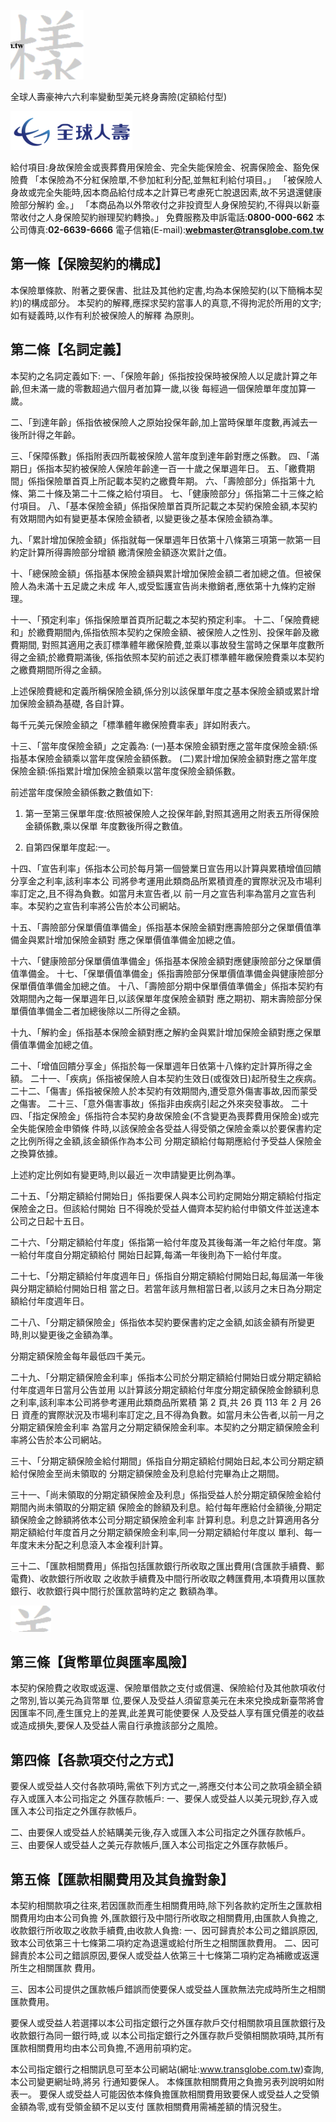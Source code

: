 

![0_image_1.png](0_image_1.png)

全球人壽豪神六六利率變動型美元終身壽險(定額給付型)

![0_image_0.png](0_image_0.png)

給付項目:身故保險金或喪葬費用保險金、完全失能保險金、祝壽保險金、豁免保險費
「本保險為不分紅保險單,不參加紅利分配,並無紅利給付項目。」 「被保險人身故或完全失能時,因本商品給付成本之計算已考慮死亡脫退因素,故不另退還健康險部分解約 金。」 「本商品為以外幣收付之非投資型人身保險契約,不得與以新臺幣收付之人身保險契約辦理契約轉換。」
免費服務及申訴電話:**0800-000-662**
本公司傳真:**02-6639-6666** 電子信箱(E-mail):**webmaster@transglobe.com.tw**

## 第一條【保險契約的構成】

本保險單條款、附著之要保書、批註及其他約定書,均為本保險契約(以下簡稱本契約)的構成部分。 本契約的解釋,應探求契約當事人的真意,不得拘泥於所用的文字;如有疑義時,以作有利於被保險人的解釋 為原則。

## 第二條【名詞定義】

本契約之名詞定義如下:
一、「保險年齡」係指按投保時被保險人以足歲計算之年齡,但未滿一歲的零數超過六個月者加算一歲,以後 每經過一個保險單年度加算一歲。

二、「到達年齡」係指依被保險人之原始投保年齡,加上當時保單年度數,再減去一後所計得之年齡。

三、「保障係數」係指附表四所載被保險人當年度到達年齡對應之係數。 四、「滿期日」係指本契約被保險人保險年齡達一百一十歲之保單週年日。 五、「繳費期間」係指保險單首頁上所記載本契約之繳費年期。 六、「壽險部分」係指第十九條、第二十條及第二十二條之給付項目。 七、「健康險部分」係指第二十三條之給付項目。 八、「基本保險金額」係指保險單首頁所記載之本契約保險金額,本契約有效期間內如有變更基本保險金額者, 以變更後之基本保險金額為準。

九、「累計增加保險金額」係指就每一保單週年日依第十八條第三項第一款第一目約定計算所得壽險部分增額 繳清保險金額逐次累計之值。

十、「總保險金額」係指基本保險金額與累計增加保險金額二者加總之值。但被保險人為未滿十五足歲之未成 年人,或受監護宣告尚未撤銷者,應依第十九條約定辦理。

十一、「預定利率」係指保險單首頁所記載之本契約預定利率。 十二、「保險費總和」於繳費期間內,係指依照本契約之保險金額、被保險人之性別、投保年齡及繳費期間, 對照其適用之表訂標準體年繳保險費,並乘以事故發生當時之保單年度數所得之金額;於繳費期滿後, 係指依照本契約前述之表訂標準體年繳保險費乘以本契約之繳費期間所得之金額。

上述保險費總和定義所稱保險金額,係分別以該保單年度之基本保險金額或累計增加保險金額為基礎, 各自計算。

每千元美元保險金額之「標準體年繳保險費率表」詳如附表六。

十三、「當年度保險金額」之定義為:
(一)基本保險金額對應之當年度保險金額:係指基本保險金額乘以當年度保險金額係數。 (二)累計增加保險金額對應之當年度保險金額:係指累計增加保險金額乘以當年度保險金額係數。

前述當年度保險金額係數之數值如下:
1. 第一至第三保單年度:依照被保險人之投保年齡,對照其適用之附表五所得保險金額係數,乘以保單 年度數後所得之數值。

2. 自第四保單年度起:一。

十四、「宣告利率」係指本公司於每月第一個營業日宣告用以計算與累積增值回饋分享金之利率,該利率本公 司將參考運用此類商品所累積資產的實際狀況及市場利率訂定之,且不得為負數。如當月未宣告者,以 前一月之宣告利率為當月之宣告利率。本契約之宣告利率將公告於本公司網站。

十五、「壽險部分保單價值準備金」係指基本保險金額對應壽險部分之保單價值準備金與累計增加保險金額對 應之保單價值準備金加總之值。

十六、「健康險部分保單價值準備金」係指基本保險金額對應健康險部分之保單價值準備金。 十七、「保單價值準備金」係指壽險部分保單價值準備金與健康險部分保單價值準備金加總之值。 十八、「壽險部分期中保單價值準備金」係指本契約有效期間內之每一保單週年日,以該保單年度保險金額對 應之期初、期末壽險部分保單價值準備金二者加總後除以二所得之金額。

十九、「解約金」係指基本保險金額對應之解約金與累計增加保險金額對應之保單價值準備金加總之值。

二十、「增值回饋分享金」係指於每一保單週年日依第十八條約定計算所得之金額。 二十一、「疾病」係指被保險人自本契約生效日(或復效日)起所發生之疾病。 二十二、「傷害」係指被保險人於本契約有效期間內,遭受意外傷害事故,因而蒙受之傷害。 二十三、「意外傷害事故」係指非由疾病引起之外來突發事故。 二十四、「指定保險金」係指符合本契約身故保險金(不含變更為喪葬費用保險金)或完全失能保險金申領條 件時,以該保險金各受益人得受領之保險金乘以於要保書約定之比例所得之金額,該金額係作為本公司 分期定額給付每期應給付予受益人保險金之換算依據。

上述約定比例如有變更時,則以最近ㄧ次申請變更比例為準。

二十五、「分期定額給付開始日」係指要保人與本公司約定開始分期定額給付指定保險金之日。但該給付開始 日不得晚於受益人備齊本契約給付申領文件並送達本公司之日起十五日。

二十六、「分期定額給付年度」係指第一給付年度及其後每滿一年之給付年度。第一給付年度自分期定額給付 開始日起算,每滿一年後則為下一給付年度。

二十七、「分期定額給付年度週年日」係指自分期定額給付開始日起,每屆滿一年後與分期定額給付開始日相 當之日。若當年該月無相當日者,以該月之末日為分期定額給付年度週年日。

二十八、「分期定額保險金」係指依本契約要保書約定之金額,如該金額有所變更時,則以變更後之金額為準。

分期定額保險金每年最低四千美元。

二十九、「分期定額保險金利率」係指本公司於分期定額給付開始日或分期定額給付年度週年日當月公告並用 以計算該分期定額給付年度分期定額保險金餘額利息之利率,該利率本公司將參考運用此類商品所累積 第 2 頁,共 26 頁 113 年 2 月 26 日 資產的實際狀況及市場利率訂定之,且不得為負數。如當月未公告者,以前一月之分期定額保險金利率 為當月之分期定額保險金利率。本契約之分期定額保險金利率將公告於本公司網站。

三十、「分期定額保險金給付期間」係指自分期定額給付開始日起,本公司分期定額給付保險金至尚未領取的 分期定額保險金及利息給付完畢為止之期間。

三十一、「尚未領取的分期定額保險金及利息」係指受益人於分期定額保險金給付期間內尚未領取的分期定額 保險金的餘額及利息。給付每年應給付金額後,分期定額保險金之餘額將依本公司分期定額保險金利率 計算利息。利息之計算適用各分期定額給付年度首月之分期定額保險金利率,同一分期定額給付年度以 單利、每一年度末未分配之利息滾入本金複利計算。

三十二、「匯款相關費用」係指包括匯款銀行所收取之匯出費用(含匯款手續費、郵電費)、收款銀行所收取 之收款手續費及中間行所收取之轉匯費用,本項費用以匯款銀行、收款銀行與中間行於匯款當時約定之 數額為準。

![2_image_0.png](2_image_0.png)

## 第三條【貨幣單位與匯率風險】

本契約保險費之收取或返還、保險單借款之支付或償還、保險給付及其他款項收付之幣別,皆以美元為貨幣單 位,要保人及受益人須留意美元在未來兌換成新臺幣將會因匯率不同,產生匯兌上的差異,此差異可能使要保 人及受益人享有匯兌價差的收益或造成損失,要保人及受益人需自行承擔該部分之風險。

## 第四條【各款項交付之方式】

要保人或受益人交付各款項時,需依下列方式之一,將應交付本公司之款項金額全額存入或匯入本公司指定之 外匯存款帳戶:
一、要保人或受益人以美元現鈔,存入或匯入本公司指定之外匯存款帳戶。

二、由要保人或受益人於結購美元後,存入或匯入本公司指定之外匯存款帳戶。 三、由要保人或受益人之美元存款帳戶,匯入本公司指定之外匯存款帳戶。

## 第五條【匯款相關費用及其負擔對象】

本契約相關款項之往來,若因匯款而產生相關費用時,除下列各款約定所生之匯款相關費用均由本公司負擔 外,匯款銀行及中間行所收取之相關費用,由匯款人負擔之,收款銀行所收取之收款手續費,由收款人負擔:
一、因可歸責於本公司之錯誤原因,致本公司依第三十七條第二項約定為退還或給付所生之相關匯款費用。 二、因可歸責於本公司之錯誤原因,要保人或受益人依第三十七條第二項約定為補繳或返還所生之相關匯款 費用。

三、因本公司提供之匯款帳戶錯誤而使要保人或受益人匯款無法完成時所生之相關匯款費用。

要保人或受益人若選擇以本公司指定銀行之外匯存款戶交付相關款項且匯款銀行及收款銀行為同一銀行時,或 以本公司指定銀行之外匯存款戶受領相關款項時,其所有匯款相關費用均由本公司負擔,不適用前項約定。

本公司指定銀行之相關訊息可至本公司網站(網址:www.transglobe.com.tw)查詢,本公司變更網址時,將另 行通知要保人。 本條匯款相關費用之負擔另表列說明如附表一。 要保人或受益人可能因依本條負擔匯款相關費用致要保人或受益人之受領金額為零,或有受領金額不足以支付 匯款相關費用需補差額的情況發生。